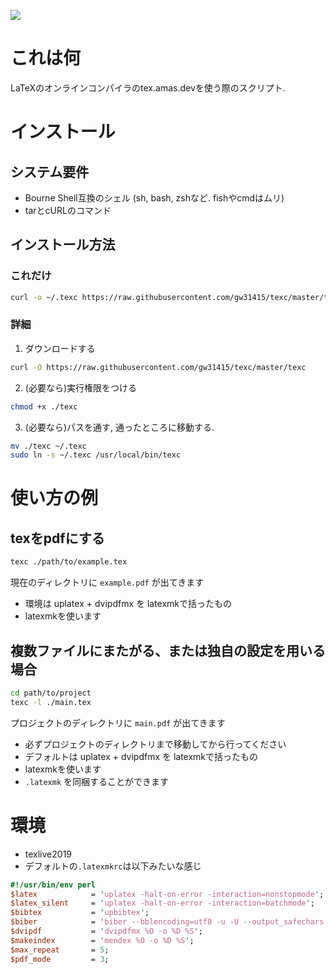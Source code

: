 <a href="https://asciinema.org/a/2z2ddsoonJZQW3gjGyFFL9VhK" target="_blank"><img src="https://asciinema.org/a/2z2ddsoonJZQW3gjGyFFL9VhK.svg" /></a>
# これは何
LaTeXのオンラインコンパイラのtex.amas.devを使う際のスクリプト.
# インストール
## システム要件
* Bourne Shell互換のシェル (sh, bash, zshなど. fishやcmdはムリ)
* tarとcURLのコマンド
## インストール方法
### これだけ
``` bash
curl -o ~/.texc https://raw.githubusercontent.com/gw31415/texc/master/texc ; chmod +x ~/.texc ; sudo ln -s ~/.texc /usr/local/bin/texc
```

### 詳細
1. ダウンロードする
``` bash
curl -O https://raw.githubusercontent.com/gw31415/texc/master/texc
```
2. (必要なら)実行権限をつける
``` bash
chmod +x ./texc
```
3. (必要なら)パスを通す, 通ったところに移動する.
``` bash
mv ./texc ~/.texc
sudo ln -s ~/.texc /usr/local/bin/texc
```
# 使い方の例
## texをpdfにする
``` bash
texc ./path/to/example.tex
```
現在のディレクトリに `example.pdf` が出てきます
* 環境は uplatex + dvipdfmx を latexmkで括ったもの
* latexmkを使います
## 複数ファイルにまたがる、または独自の設定を用いる場合
``` bash
cd path/to/project
texc -l ./main.tex
```
プロジェクトのディレクトリに `main.pdf` が出てきます
* 必ずプロジェクトのディレクトリまで移動してから行ってください
* デフォルトは uplatex + dvipdfmx を latexmkで括ったもの
* latexmkを使います
* `.latexmk` を同梱することができます
# 環境
* texlive2019
* デフォルトの`.latexmkrc`は以下みたいな感じ
``` perl
#!/usr/bin/env perl
$latex            = 'uplatex -halt-on-error -interaction=nonstopmode';
$latex_silent     = 'uplatex -halt-on-error -interaction=batchmode';
$bibtex           = 'upbibtex';
$biber            = 'biber --bblencoding=utf8 -u -U --output_safechars';
$dvipdf           = 'dvipdfmx %O -o %D %S';
$makeindex        = 'mendex %O -o %D %S';
$max_repeat       = 5;
$pdf_mode         = 3;
```
